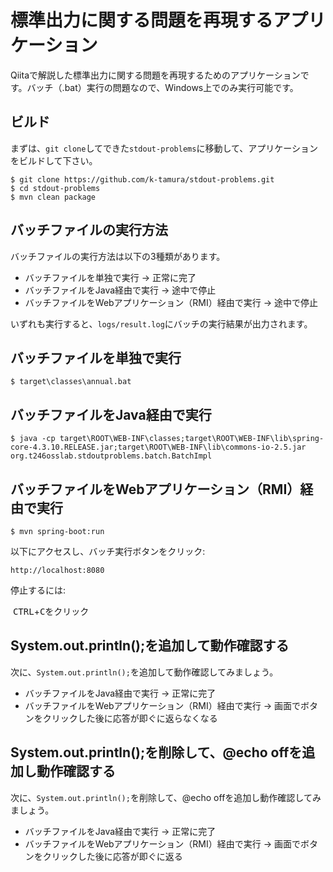 標準出力に関する問題を再現するアプリケーション
=

Qiitaで解説した標準出力に関する問題を再現するためのアプリケーションです。バッチ（.bat）実行の問題なので、Windows上でのみ実行可能です。

ビルド
-

まずは、`git clone`してできた`stdout-problems`に移動して、アプリケーションをビルドして下さい。

    $ git clone https://github.com/k-tamura/stdout-problems.git
    $ cd stdout-problems
    $ mvn clean package

## バッチファイルの実行方法

バッチファイルの実行方法は以下の3種類があります。

 - バッチファイルを単独で実行 → 正常に完了
 - バッチファイルをJava経由で実行 → 途中で停止
 - バッチファイルをWebアプリケーション（RMI）経由で実行 → 途中で停止
 
 いずれも実行すると、`logs/result.log`にバッチの実行結果が出力されます。

バッチファイルを単独で実行
-

    $ target\classes\annual.bat
    
バッチファイルをJava経由で実行
-

    $ java -cp target\ROOT\WEB-INF\classes;target\ROOT\WEB-INF\lib\spring-core-4.3.10.RELEASE.jar;target\ROOT\WEB-INF\lib\commons-io-2.5.jar org.t246osslab.stdoutproblems.batch.BatchImpl

バッチファイルをWebアプリケーション（RMI）経由で実行
-

    $ mvn spring-boot:run


以下にアクセスし、バッチ実行ボタンをクリック:

    http://localhost:8080


停止するには:

  <kbd>CTRL</kbd>+<kbd>C</kbd>をクリック
  

## System.out.println();を追加して動作確認する

次に、`System.out.println();`を追加して動作確認してみましょう。

 - バッチファイルをJava経由で実行 → 正常に完了
 - バッチファイルをWebアプリケーション（RMI）経由で実行 → 画面でボタンをクリックした後に応答が即ぐに返らなくなる
 
## System.out.println();を削除して、@echo offを追加し動作確認する

次に、`System.out.println();`を削除して、@echo offを追加し動作確認してみましょう。

 - バッチファイルをJava経由で実行 → 正常に完了
 - バッチファイルをWebアプリケーション（RMI）経由で実行 → 画面でボタンをクリックした後に応答が即ぐに返る
